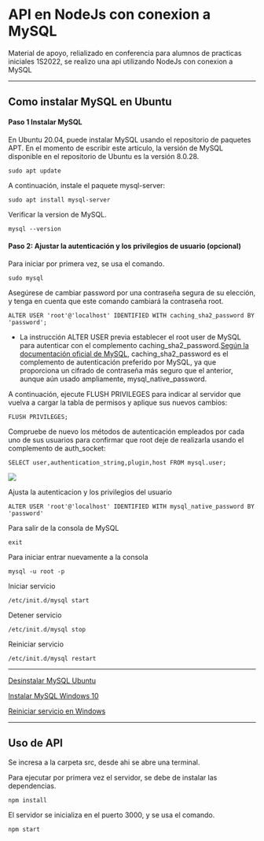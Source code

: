 # API en NodeJs con conexion a MySQL
Material de apoyo, relializado en conferencia para alumnos de practicas iniciales 1S2022, se realizo una api utilizando NodeJs con conexion a MySQL

-------------------
## Como instalar MySQL en Ubuntu
#### Paso 1 Instalar MySQL
En Ubuntu 20.04, puede instalar MySQL usando el repositorio de paquetes APT. En el momento de escribir este artículo, la versión de MySQL disponible en el repositorio de Ubuntu es la versión 8.0.28.

    sudo apt update

A continuación, instale el paquete mysql-server:

    sudo apt install mysql-server
    
Verificar la version de MySQL.
    
    mysql --version

#### Paso 2: Ajustar la autenticación y los privilegios de usuario (opcional)

Para iniciar por primera vez, se usa el comando.

    sudo mysql
    
Asegúrese de cambiar password por una contraseña segura de su elección, y tenga en cuenta que este comando cambiará la contraseña root.

    ALTER USER 'root'@'localhost' IDENTIFIED WITH caching_sha2_password BY 'password';


* La instrucción ALTER USER previa establecer el root user de MySQL para autenticar con el complemento caching_sha2_password.[Según la documentación oficial de MySQL](https://dev.mysql.com/doc/refman/8.0/en/upgrading-from-previous-series.html#upgrade-caching-sha2-password), caching_sha2_password es el complemento de autenticación preferido por MySQL, ya que proporciona un cifrado de contraseña más seguro que el anterior, aunque aún usado ampliamente, mysql_native_password.

A continuación, ejecute FLUSH PRIVILEGES para indicar al servidor que vuelva a cargar la tabla de permisos y aplique sus nuevos cambios:


    FLUSH PRIVILEGES;

Compruebe de nuevo los métodos de autenticación empleados por cada uno de sus usuarios para confirmar que root deje de realizarla usando el complemento de auth_socket:

    SELECT user,authentication_string,plugin,host FROM mysql.user;


![](https://i.imgur.com/a3IwkBe.png)

Ajusta la autenticacion y los privilegios del usuario

    ALTER USER 'root'@'localhost' IDENTIFIED WITH mysql_native_password BY 'password'
    
Para salir de la consola de MySQL

    exit

Para iniciar entrar nuevamente a la consola

    mysql -u root -p

Iniciar servicio 

    /etc/init.d/mysql start
    
Detener servicio

    /etc/init.d/mysql stop
    
Reiniciar servicio

    /etc/init.d/mysql restart
    
------------------

[Desinstalar MySQL Ubuntu](https://www.solvetic.com/tutoriales/article/8878-desinstalar-mysql-en-ubuntu-20-04/)

[Instalar MySQL Windows 10](https://www.profesionalreview.com/2018/12/13/mysql-windows-10/)

[Reiniciar servicio en Windows](https://help.clouding.io/hc/es/articles/360011456839-C%C3%B3mo-reiniciar-MySQL-en-Linux-y-en-Windows)

-------------------

## Uso de API

Se incresa a la carpeta src, desde ahi se abre una terminal.

Para ejecutar por primera vez el servidor, se debe de instalar las dependencias.

    npm install
    
El servidor se inicializa en el puerto 3000, y se usa el comando.
    
    npm start
